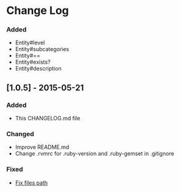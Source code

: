 # Change Log

### Added
- Entity#level
- Entity#subcategories
- Entity#==
- Entity#exists?
- Entity#description

## [1.0.5] - 2015-05-21

### Added
- This CHANGELOG.md file

### Changed
- Improve README.md
- Change .rvmrc for .ruby-version and .ruby-gemset in .gitignore

### Fixed
- [Fix files path ](https://github.com/javiervidal/isic/pull/1)